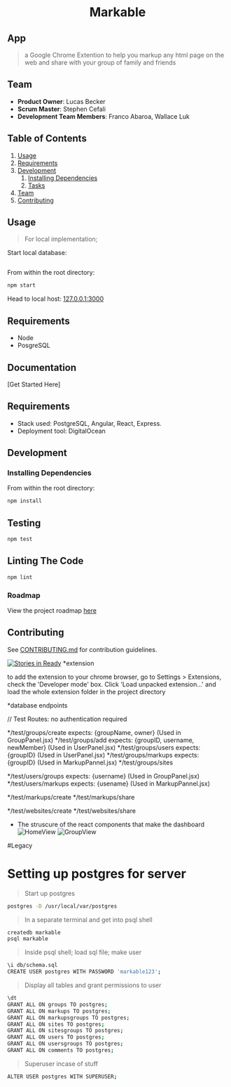 <h1 align="center"> Markable </h1>

## App

> a Google Chrome Extention to help you markup any html page on the web and share with your group of family and friends

[//]: # (This may be the most platform independent comment)

## Team

  - __Product Owner__: Lucas Becker
  - __Scrum Master__: Stephen Cefali
  - __Development Team Members__: Franco Abaroa, Wallace Luk

## Table of Contents

1. [Usage](#Usage)
1. [Requirements](#requirements)
1. [Development](#development)
    1. [Installing Dependencies](#installing-dependencies)
    1. [Tasks](#tasks)
1. [Team](#team)
1. [Contributing](#contributing)

## Usage

> For local implementation;

Start local database:

```sh

```

From within the root directory:

```sh
npm start
```

Head to local host: [127.0.0.1:3000](http://127.0.0.1:3000)

## Requirements

- Node
- PosgreSQL

## Documentation

[Get Started Here]

## Requirements

- Stack used: PostgreSQL, Angular, React, Express.
- Deployment tool: DigitalOcean

## Development

### Installing Dependencies

From within the root directory:

```sh
npm install
```
## Testing

```sh
npm test
```
## Linting The Code

```sh
npm lint
```

### Roadmap

View the project roadmap [here](https://github.com/EthicalPickles/2016-09-greenfield/issues)


## Contributing

See [CONTRIBUTING.md](CONTRIBUTING.md) for contribution guidelines.

</p>



[![Stories in Ready](https://badge.waffle.io/unexpectedreboots/unexpectedreboots.png?label=ready&title=Ready)](https://waffle.io/unexpectedreboots/unexpectedreboots)
*extension

to add the extension to your chrome browser, go to Settings > Extensions, check the 'Developer mode' box. Click 'Load unpacked extension...' and load the whole extension folder in the project directory

*database endpoints

// Test Routes: no authentication required

*/test/groups/create expects: {groupName, owner}  (Used in GroupPanel.jsx)
*/test/groups/add  expects: {groupID, username, newMember} (Used in UserPanel.jsx)
*/test/groups/users  expects: {groupID} (Used in UserPanel.jsx)
*/test/groups/markups expects: {groupID} (Used in MarkupPannel.jsx)
*/test/groups/sites

*/test/users/groups expects: {username}  (Used in GroupPanel.jsx)
*/test/users/markups  expects: {usename} (Used in MarkupPannel.jsx)

*/test/markups/create
*/test/markups/share

*/test/websites/create
*/test/websites/share


* The struscure of the react components that make the dashboard
![HomeView](http://dylanlrrb.github.io/HomeView.png)
![GroupView](http://dylanlrrb.github.io/GroupView.png)


#Legacy

# Setting up postgres for server

> Start up postgres
```sh
postgres -D /usr/local/var/postgres
```

>In a separate terminal and get into psql shell
```sh
createdb markable
psql markable
```
>Inside psql shell; load sql file; make user
```sh
\i db/schema.sql
CREATE USER postgres WITH PASSWORD 'markable123';
```
>Display all tables and grant permissions to user
```sh
\dt
GRANT ALL ON groups TO postgres;
GRANT ALL ON markups TO postgres;
GRANT ALL ON markupsgroups TO postgres;
GRANT ALL ON sites TO postgres;
GRANT ALL ON sitesgroups TO postgres;
GRANT ALL ON users TO postgres;
GRANT ALL ON usersgroups TO postgres;
GRANT ALL ON comments TO postgres;
```
>Superuser incase of stuff
```sh
ALTER USER postgres WITH SUPERUSER;
```
